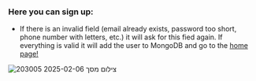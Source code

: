 ### Here you can sign up:
* If there is an invalid field (email already exists, password too short, phone number with letters, etc.) it will ask for this fied again. If everything is valid it will add the user to MongoDB and go to the [home page!](Home_Page.md)
  
![צילום מסך 2025-02-06 203005](https://github.com/user-attachments/assets/b2919853-cea5-485d-bf89-c4858e778ca8)


